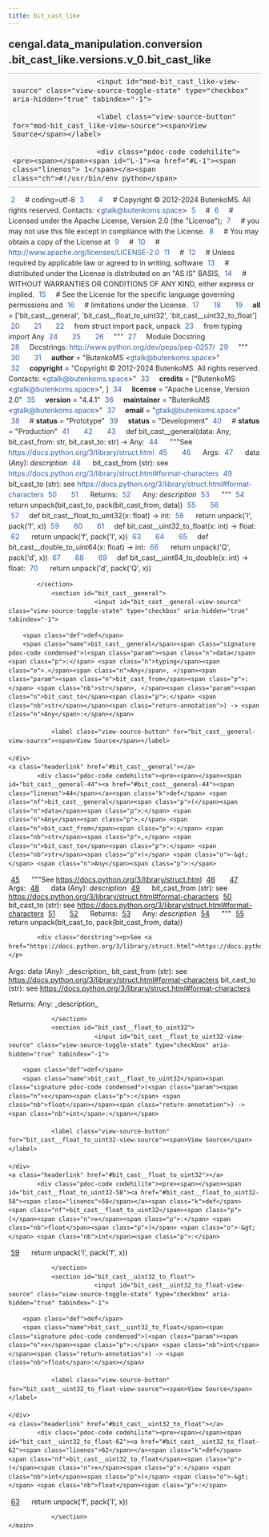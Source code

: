 ```yaml
---
title: bit_cast_like
---
```


<div>
    <main class="pdoc">
            <section class="module-info">
                    <h1 class="modulename">
cengal<wbr>.data_manipulation<wbr>.conversion<wbr>.bit_cast_like<wbr>.versions<wbr>.v_0<wbr>.bit_cast_like    </h1>

                
                        <input id="mod-bit_cast_like-view-source" class="view-source-toggle-state" type="checkbox" aria-hidden="true" tabindex="-1">

                        <label class="view-source-button" for="mod-bit_cast_like-view-source"><span>View Source</span></label>

                        <div class="pdoc-code codehilite"><pre><span></span><span id="L-1"><a href="#L-1"><span class="linenos"> 1</span></a><span class="ch">#!/usr/bin/env python</span>
</span><span id="L-2"><a href="#L-2"><span class="linenos"> 2</span></a><span class="c1"># coding=utf-8</span>
</span><span id="L-3"><a href="#L-3"><span class="linenos"> 3</span></a>
</span><span id="L-4"><a href="#L-4"><span class="linenos"> 4</span></a><span class="c1"># Copyright © 2012-2024 ButenkoMS. All rights reserved. Contacts: &lt;gtalk@butenkoms.space&gt;</span>
</span><span id="L-5"><a href="#L-5"><span class="linenos"> 5</span></a><span class="c1"># </span>
</span><span id="L-6"><a href="#L-6"><span class="linenos"> 6</span></a><span class="c1"># Licensed under the Apache License, Version 2.0 (the &quot;License&quot;);</span>
</span><span id="L-7"><a href="#L-7"><span class="linenos"> 7</span></a><span class="c1"># you may not use this file except in compliance with the License.</span>
</span><span id="L-8"><a href="#L-8"><span class="linenos"> 8</span></a><span class="c1"># You may obtain a copy of the License at</span>
</span><span id="L-9"><a href="#L-9"><span class="linenos"> 9</span></a><span class="c1"># </span>
</span><span id="L-10"><a href="#L-10"><span class="linenos">10</span></a><span class="c1">#     http://www.apache.org/licenses/LICENSE-2.0</span>
</span><span id="L-11"><a href="#L-11"><span class="linenos">11</span></a><span class="c1"># </span>
</span><span id="L-12"><a href="#L-12"><span class="linenos">12</span></a><span class="c1"># Unless required by applicable law or agreed to in writing, software</span>
</span><span id="L-13"><a href="#L-13"><span class="linenos">13</span></a><span class="c1"># distributed under the License is distributed on an &quot;AS IS&quot; BASIS,</span>
</span><span id="L-14"><a href="#L-14"><span class="linenos">14</span></a><span class="c1"># WITHOUT WARRANTIES OR CONDITIONS OF ANY KIND, either express or implied.</span>
</span><span id="L-15"><a href="#L-15"><span class="linenos">15</span></a><span class="c1"># See the License for the specific language governing permissions and</span>
</span><span id="L-16"><a href="#L-16"><span class="linenos">16</span></a><span class="c1"># limitations under the License.</span>
</span><span id="L-17"><a href="#L-17"><span class="linenos">17</span></a>
</span><span id="L-18"><a href="#L-18"><span class="linenos">18</span></a>
</span><span id="L-19"><a href="#L-19"><span class="linenos">19</span></a><span class="n">__all__</span> <span class="o">=</span> <span class="p">[</span><span class="s1">&#39;bit_cast__general&#39;</span><span class="p">,</span> <span class="s1">&#39;bit_cast__float_to_uint32&#39;</span><span class="p">,</span> <span class="s1">&#39;bit_cast__uint32_to_float&#39;</span><span class="p">]</span>
</span><span id="L-20"><a href="#L-20"><span class="linenos">20</span></a>
</span><span id="L-21"><a href="#L-21"><span class="linenos">21</span></a>
</span><span id="L-22"><a href="#L-22"><span class="linenos">22</span></a><span class="kn">from</span> <span class="nn">struct</span> <span class="kn">import</span> <span class="n">pack</span><span class="p">,</span> <span class="n">unpack</span>
</span><span id="L-23"><a href="#L-23"><span class="linenos">23</span></a><span class="kn">from</span> <span class="nn">typing</span> <span class="kn">import</span> <span class="n">Any</span>
</span><span id="L-24"><a href="#L-24"><span class="linenos">24</span></a>
</span><span id="L-25"><a href="#L-25"><span class="linenos">25</span></a>
</span><span id="L-26"><a href="#L-26"><span class="linenos">26</span></a><span class="sd">&quot;&quot;&quot;</span>
</span><span id="L-27"><a href="#L-27"><span class="linenos">27</span></a><span class="sd">Module Docstring</span>
</span><span id="L-28"><a href="#L-28"><span class="linenos">28</span></a><span class="sd">Docstrings: http://www.python.org/dev/peps/pep-0257/</span>
</span><span id="L-29"><a href="#L-29"><span class="linenos">29</span></a><span class="sd">&quot;&quot;&quot;</span>
</span><span id="L-30"><a href="#L-30"><span class="linenos">30</span></a>
</span><span id="L-31"><a href="#L-31"><span class="linenos">31</span></a><span class="n">__author__</span> <span class="o">=</span> <span class="s2">&quot;ButenkoMS &lt;gtalk@butenkoms.space&gt;&quot;</span>
</span><span id="L-32"><a href="#L-32"><span class="linenos">32</span></a><span class="n">__copyright__</span> <span class="o">=</span> <span class="s2">&quot;Copyright © 2012-2024 ButenkoMS. All rights reserved. Contacts: &lt;gtalk@butenkoms.space&gt;&quot;</span>
</span><span id="L-33"><a href="#L-33"><span class="linenos">33</span></a><span class="n">__credits__</span> <span class="o">=</span> <span class="p">[</span><span class="s2">&quot;ButenkoMS &lt;gtalk@butenkoms.space&gt;&quot;</span><span class="p">,</span> <span class="p">]</span>
</span><span id="L-34"><a href="#L-34"><span class="linenos">34</span></a><span class="n">__license__</span> <span class="o">=</span> <span class="s2">&quot;Apache License, Version 2.0&quot;</span>
</span><span id="L-35"><a href="#L-35"><span class="linenos">35</span></a><span class="n">__version__</span> <span class="o">=</span> <span class="s2">&quot;4.4.1&quot;</span>
</span><span id="L-36"><a href="#L-36"><span class="linenos">36</span></a><span class="n">__maintainer__</span> <span class="o">=</span> <span class="s2">&quot;ButenkoMS &lt;gtalk@butenkoms.space&gt;&quot;</span>
</span><span id="L-37"><a href="#L-37"><span class="linenos">37</span></a><span class="n">__email__</span> <span class="o">=</span> <span class="s2">&quot;gtalk@butenkoms.space&quot;</span>
</span><span id="L-38"><a href="#L-38"><span class="linenos">38</span></a><span class="c1"># __status__ = &quot;Prototype&quot;</span>
</span><span id="L-39"><a href="#L-39"><span class="linenos">39</span></a><span class="n">__status__</span> <span class="o">=</span> <span class="s2">&quot;Development&quot;</span>
</span><span id="L-40"><a href="#L-40"><span class="linenos">40</span></a><span class="c1"># __status__ = &quot;Production&quot;</span>
</span><span id="L-41"><a href="#L-41"><span class="linenos">41</span></a>
</span><span id="L-42"><a href="#L-42"><span class="linenos">42</span></a>
</span><span id="L-43"><a href="#L-43"><span class="linenos">43</span></a><span class="k">def</span> <span class="nf">bit_cast__general</span><span class="p">(</span><span class="n">data</span><span class="p">:</span> <span class="n">Any</span><span class="p">,</span> <span class="n">bit_cast_from</span><span class="p">:</span> <span class="nb">str</span><span class="p">,</span> <span class="n">bit_cast_to</span><span class="p">:</span> <span class="nb">str</span><span class="p">)</span> <span class="o">-&gt;</span> <span class="n">Any</span><span class="p">:</span>
</span><span id="L-44"><a href="#L-44"><span class="linenos">44</span></a><span class="w">    </span><span class="sd">&quot;&quot;&quot;See https://docs.python.org/3/library/struct.html</span>
</span><span id="L-45"><a href="#L-45"><span class="linenos">45</span></a>
</span><span id="L-46"><a href="#L-46"><span class="linenos">46</span></a><span class="sd">    Args:</span>
</span><span id="L-47"><a href="#L-47"><span class="linenos">47</span></a><span class="sd">        data (Any): _description_</span>
</span><span id="L-48"><a href="#L-48"><span class="linenos">48</span></a><span class="sd">        bit_cast_from (str): see https://docs.python.org/3/library/struct.html#format-characters</span>
</span><span id="L-49"><a href="#L-49"><span class="linenos">49</span></a><span class="sd">        bit_cast_to (str): see https://docs.python.org/3/library/struct.html#format-characters</span>
</span><span id="L-50"><a href="#L-50"><span class="linenos">50</span></a>
</span><span id="L-51"><a href="#L-51"><span class="linenos">51</span></a><span class="sd">    Returns:</span>
</span><span id="L-52"><a href="#L-52"><span class="linenos">52</span></a><span class="sd">        Any: _description_</span>
</span><span id="L-53"><a href="#L-53"><span class="linenos">53</span></a><span class="sd">    &quot;&quot;&quot;</span>
</span><span id="L-54"><a href="#L-54"><span class="linenos">54</span></a>    <span class="k">return</span> <span class="n">unpack</span><span class="p">(</span><span class="n">bit_cast_to</span><span class="p">,</span> <span class="n">pack</span><span class="p">(</span><span class="n">bit_cast_from</span><span class="p">,</span> <span class="n">data</span><span class="p">))</span>
</span><span id="L-55"><a href="#L-55"><span class="linenos">55</span></a>
</span><span id="L-56"><a href="#L-56"><span class="linenos">56</span></a>
</span><span id="L-57"><a href="#L-57"><span class="linenos">57</span></a><span class="k">def</span> <span class="nf">bit_cast__float_to_uint32</span><span class="p">(</span><span class="n">x</span><span class="p">:</span> <span class="nb">float</span><span class="p">)</span> <span class="o">-&gt;</span> <span class="nb">int</span><span class="p">:</span>
</span><span id="L-58"><a href="#L-58"><span class="linenos">58</span></a>    <span class="k">return</span> <span class="n">unpack</span><span class="p">(</span><span class="s1">&#39;I&#39;</span><span class="p">,</span> <span class="n">pack</span><span class="p">(</span><span class="s1">&#39;f&#39;</span><span class="p">,</span> <span class="n">x</span><span class="p">))</span>
</span><span id="L-59"><a href="#L-59"><span class="linenos">59</span></a>
</span><span id="L-60"><a href="#L-60"><span class="linenos">60</span></a>
</span><span id="L-61"><a href="#L-61"><span class="linenos">61</span></a><span class="k">def</span> <span class="nf">bit_cast__uint32_to_float</span><span class="p">(</span><span class="n">x</span><span class="p">:</span> <span class="nb">int</span><span class="p">)</span> <span class="o">-&gt;</span> <span class="nb">float</span><span class="p">:</span>
</span><span id="L-62"><a href="#L-62"><span class="linenos">62</span></a>    <span class="k">return</span> <span class="n">unpack</span><span class="p">(</span><span class="s1">&#39;f&#39;</span><span class="p">,</span> <span class="n">pack</span><span class="p">(</span><span class="s1">&#39;I&#39;</span><span class="p">,</span> <span class="n">x</span><span class="p">))</span>
</span><span id="L-63"><a href="#L-63"><span class="linenos">63</span></a>
</span><span id="L-64"><a href="#L-64"><span class="linenos">64</span></a>
</span><span id="L-65"><a href="#L-65"><span class="linenos">65</span></a><span class="k">def</span> <span class="nf">bit_cast__double_to_uint64</span><span class="p">(</span><span class="n">x</span><span class="p">:</span> <span class="nb">float</span><span class="p">)</span> <span class="o">-&gt;</span> <span class="nb">int</span><span class="p">:</span>
</span><span id="L-66"><a href="#L-66"><span class="linenos">66</span></a>    <span class="k">return</span> <span class="n">unpack</span><span class="p">(</span><span class="s1">&#39;Q&#39;</span><span class="p">,</span> <span class="n">pack</span><span class="p">(</span><span class="s1">&#39;d&#39;</span><span class="p">,</span> <span class="n">x</span><span class="p">))</span>
</span><span id="L-67"><a href="#L-67"><span class="linenos">67</span></a>
</span><span id="L-68"><a href="#L-68"><span class="linenos">68</span></a>
</span><span id="L-69"><a href="#L-69"><span class="linenos">69</span></a><span class="k">def</span> <span class="nf">bit_cast__uint64_to_double</span><span class="p">(</span><span class="n">x</span><span class="p">:</span> <span class="nb">int</span><span class="p">)</span> <span class="o">-&gt;</span> <span class="nb">float</span><span class="p">:</span>
</span><span id="L-70"><a href="#L-70"><span class="linenos">70</span></a>    <span class="k">return</span> <span class="n">unpack</span><span class="p">(</span><span class="s1">&#39;d&#39;</span><span class="p">,</span> <span class="n">pack</span><span class="p">(</span><span class="s1">&#39;Q&#39;</span><span class="p">,</span> <span class="n">x</span><span class="p">))</span>
</span></pre></div>


            </section>
                <section id="bit_cast__general">
                            <input id="bit_cast__general-view-source" class="view-source-toggle-state" type="checkbox" aria-hidden="true" tabindex="-1">
<div class="attr function">
            
        <span class="def">def</span>
        <span class="name">bit_cast__general</span><span class="signature pdoc-code condensed">(<span class="param"><span class="n">data</span><span class="p">:</span> <span class="n">typing</span><span class="o">.</span><span class="n">Any</span>, </span><span class="param"><span class="n">bit_cast_from</span><span class="p">:</span> <span class="nb">str</span>, </span><span class="param"><span class="n">bit_cast_to</span><span class="p">:</span> <span class="nb">str</span></span><span class="return-annotation">) -> <span class="n">Any</span>:</span></span>

                <label class="view-source-button" for="bit_cast__general-view-source"><span>View Source</span></label>

    </div>
    <a class="headerlink" href="#bit_cast__general"></a>
            <div class="pdoc-code codehilite"><pre><span></span><span id="bit_cast__general-44"><a href="#bit_cast__general-44"><span class="linenos">44</span></a><span class="k">def</span> <span class="nf">bit_cast__general</span><span class="p">(</span><span class="n">data</span><span class="p">:</span> <span class="n">Any</span><span class="p">,</span> <span class="n">bit_cast_from</span><span class="p">:</span> <span class="nb">str</span><span class="p">,</span> <span class="n">bit_cast_to</span><span class="p">:</span> <span class="nb">str</span><span class="p">)</span> <span class="o">-&gt;</span> <span class="n">Any</span><span class="p">:</span>
</span><span id="bit_cast__general-45"><a href="#bit_cast__general-45"><span class="linenos">45</span></a><span class="w">    </span><span class="sd">&quot;&quot;&quot;See https://docs.python.org/3/library/struct.html</span>
</span><span id="bit_cast__general-46"><a href="#bit_cast__general-46"><span class="linenos">46</span></a>
</span><span id="bit_cast__general-47"><a href="#bit_cast__general-47"><span class="linenos">47</span></a><span class="sd">    Args:</span>
</span><span id="bit_cast__general-48"><a href="#bit_cast__general-48"><span class="linenos">48</span></a><span class="sd">        data (Any): _description_</span>
</span><span id="bit_cast__general-49"><a href="#bit_cast__general-49"><span class="linenos">49</span></a><span class="sd">        bit_cast_from (str): see https://docs.python.org/3/library/struct.html#format-characters</span>
</span><span id="bit_cast__general-50"><a href="#bit_cast__general-50"><span class="linenos">50</span></a><span class="sd">        bit_cast_to (str): see https://docs.python.org/3/library/struct.html#format-characters</span>
</span><span id="bit_cast__general-51"><a href="#bit_cast__general-51"><span class="linenos">51</span></a>
</span><span id="bit_cast__general-52"><a href="#bit_cast__general-52"><span class="linenos">52</span></a><span class="sd">    Returns:</span>
</span><span id="bit_cast__general-53"><a href="#bit_cast__general-53"><span class="linenos">53</span></a><span class="sd">        Any: _description_</span>
</span><span id="bit_cast__general-54"><a href="#bit_cast__general-54"><span class="linenos">54</span></a><span class="sd">    &quot;&quot;&quot;</span>
</span><span id="bit_cast__general-55"><a href="#bit_cast__general-55"><span class="linenos">55</span></a>    <span class="k">return</span> <span class="n">unpack</span><span class="p">(</span><span class="n">bit_cast_to</span><span class="p">,</span> <span class="n">pack</span><span class="p">(</span><span class="n">bit_cast_from</span><span class="p">,</span> <span class="n">data</span><span class="p">))</span>
</span></pre></div>


            <div class="docstring"><p>See <a href="https://docs.python.org/3/library/struct.html">https://docs.python.org/3/library/struct.html</a></p>

<p>Args:
    data (Any): _description_
    bit_cast_from (str): see <a href="https://docs.python.org/3/library/struct.html#format-characters">https://docs.python.org/3/library/struct.html#format-characters</a>
    bit_cast_to (str): see <a href="https://docs.python.org/3/library/struct.html#format-characters">https://docs.python.org/3/library/struct.html#format-characters</a></p>

<p>Returns:
    Any: _description_</p>
</div>


                </section>
                <section id="bit_cast__float_to_uint32">
                            <input id="bit_cast__float_to_uint32-view-source" class="view-source-toggle-state" type="checkbox" aria-hidden="true" tabindex="-1">
<div class="attr function">
            
        <span class="def">def</span>
        <span class="name">bit_cast__float_to_uint32</span><span class="signature pdoc-code condensed">(<span class="param"><span class="n">x</span><span class="p">:</span> <span class="nb">float</span></span><span class="return-annotation">) -> <span class="nb">int</span>:</span></span>

                <label class="view-source-button" for="bit_cast__float_to_uint32-view-source"><span>View Source</span></label>

    </div>
    <a class="headerlink" href="#bit_cast__float_to_uint32"></a>
            <div class="pdoc-code codehilite"><pre><span></span><span id="bit_cast__float_to_uint32-58"><a href="#bit_cast__float_to_uint32-58"><span class="linenos">58</span></a><span class="k">def</span> <span class="nf">bit_cast__float_to_uint32</span><span class="p">(</span><span class="n">x</span><span class="p">:</span> <span class="nb">float</span><span class="p">)</span> <span class="o">-&gt;</span> <span class="nb">int</span><span class="p">:</span>
</span><span id="bit_cast__float_to_uint32-59"><a href="#bit_cast__float_to_uint32-59"><span class="linenos">59</span></a>    <span class="k">return</span> <span class="n">unpack</span><span class="p">(</span><span class="s1">&#39;I&#39;</span><span class="p">,</span> <span class="n">pack</span><span class="p">(</span><span class="s1">&#39;f&#39;</span><span class="p">,</span> <span class="n">x</span><span class="p">))</span>
</span></pre></div>


    

                </section>
                <section id="bit_cast__uint32_to_float">
                            <input id="bit_cast__uint32_to_float-view-source" class="view-source-toggle-state" type="checkbox" aria-hidden="true" tabindex="-1">
<div class="attr function">
            
        <span class="def">def</span>
        <span class="name">bit_cast__uint32_to_float</span><span class="signature pdoc-code condensed">(<span class="param"><span class="n">x</span><span class="p">:</span> <span class="nb">int</span></span><span class="return-annotation">) -> <span class="nb">float</span>:</span></span>

                <label class="view-source-button" for="bit_cast__uint32_to_float-view-source"><span>View Source</span></label>

    </div>
    <a class="headerlink" href="#bit_cast__uint32_to_float"></a>
            <div class="pdoc-code codehilite"><pre><span></span><span id="bit_cast__uint32_to_float-62"><a href="#bit_cast__uint32_to_float-62"><span class="linenos">62</span></a><span class="k">def</span> <span class="nf">bit_cast__uint32_to_float</span><span class="p">(</span><span class="n">x</span><span class="p">:</span> <span class="nb">int</span><span class="p">)</span> <span class="o">-&gt;</span> <span class="nb">float</span><span class="p">:</span>
</span><span id="bit_cast__uint32_to_float-63"><a href="#bit_cast__uint32_to_float-63"><span class="linenos">63</span></a>    <span class="k">return</span> <span class="n">unpack</span><span class="p">(</span><span class="s1">&#39;f&#39;</span><span class="p">,</span> <span class="n">pack</span><span class="p">(</span><span class="s1">&#39;I&#39;</span><span class="p">,</span> <span class="n">x</span><span class="p">))</span>
</span></pre></div>


    

                </section>
    </main>


<style>pre{line-height:125%;}span.linenos{color:inherit; background-color:transparent; padding-left:5px; padding-right:20px;}.pdoc-code .hll{background-color:#ffffcc}.pdoc-code{background:#f8f8f8;}.pdoc-code .c{color:#3D7B7B; font-style:italic}.pdoc-code .err{border:1px solid #FF0000}.pdoc-code .k{color:#008000; font-weight:bold}.pdoc-code .o{color:#666666}.pdoc-code .ch{color:#3D7B7B; font-style:italic}.pdoc-code .cm{color:#3D7B7B; font-style:italic}.pdoc-code .cp{color:#9C6500}.pdoc-code .cpf{color:#3D7B7B; font-style:italic}.pdoc-code .c1{color:#3D7B7B; font-style:italic}.pdoc-code .cs{color:#3D7B7B; font-style:italic}.pdoc-code .gd{color:#A00000}.pdoc-code .ge{font-style:italic}.pdoc-code .gr{color:#E40000}.pdoc-code .gh{color:#000080; font-weight:bold}.pdoc-code .gi{color:#008400}.pdoc-code .go{color:#717171}.pdoc-code .gp{color:#000080; font-weight:bold}.pdoc-code .gs{font-weight:bold}.pdoc-code .gu{color:#800080; font-weight:bold}.pdoc-code .gt{color:#0044DD}.pdoc-code .kc{color:#008000; font-weight:bold}.pdoc-code .kd{color:#008000; font-weight:bold}.pdoc-code .kn{color:#008000; font-weight:bold}.pdoc-code .kp{color:#008000}.pdoc-code .kr{color:#008000; font-weight:bold}.pdoc-code .kt{color:#B00040}.pdoc-code .m{color:#666666}.pdoc-code .s{color:#BA2121}.pdoc-code .na{color:#687822}.pdoc-code .nb{color:#008000}.pdoc-code .nc{color:#0000FF; font-weight:bold}.pdoc-code .no{color:#880000}.pdoc-code .nd{color:#AA22FF}.pdoc-code .ni{color:#717171; font-weight:bold}.pdoc-code .ne{color:#CB3F38; font-weight:bold}.pdoc-code .nf{color:#0000FF}.pdoc-code .nl{color:#767600}.pdoc-code .nn{color:#0000FF; font-weight:bold}.pdoc-code .nt{color:#008000; font-weight:bold}.pdoc-code .nv{color:#19177C}.pdoc-code .ow{color:#AA22FF; font-weight:bold}.pdoc-code .w{color:#bbbbbb}.pdoc-code .mb{color:#666666}.pdoc-code .mf{color:#666666}.pdoc-code .mh{color:#666666}.pdoc-code .mi{color:#666666}.pdoc-code .mo{color:#666666}.pdoc-code .sa{color:#BA2121}.pdoc-code .sb{color:#BA2121}.pdoc-code .sc{color:#BA2121}.pdoc-code .dl{color:#BA2121}.pdoc-code .sd{color:#BA2121; font-style:italic}.pdoc-code .s2{color:#BA2121}.pdoc-code .se{color:#AA5D1F; font-weight:bold}.pdoc-code .sh{color:#BA2121}.pdoc-code .si{color:#A45A77; font-weight:bold}.pdoc-code .sx{color:#008000}.pdoc-code .sr{color:#A45A77}.pdoc-code .s1{color:#BA2121}.pdoc-code .ss{color:#19177C}.pdoc-code .bp{color:#008000}.pdoc-code .fm{color:#0000FF}.pdoc-code .vc{color:#19177C}.pdoc-code .vg{color:#19177C}.pdoc-code .vi{color:#19177C}.pdoc-code .vm{color:#19177C}.pdoc-code .il{color:#666666}</style>
<style>:root{--pdoc-background:#fff;}.pdoc{--text:#212529;--muted:#6c757d;--link:#3660a5;--link-hover:#1659c5;--code:#f8f8f8;--active:#fff598;--accent:#eee;--accent2:#c1c1c1;--nav-hover:rgba(255, 255, 255, 0.5);--name:#0066BB;--def:#008800;--annotation:#007020;}</style>
<style>.pdoc{color:var(--text);box-sizing:border-box;line-height:1.5;background:none;}.pdoc .pdoc-button{cursor:pointer;display:inline-block;border:solid black 1px;border-radius:2px;font-size:.75rem;padding:calc(0.5em - 1px) 1em;transition:100ms all;}.pdoc .pdoc-alert{padding:1rem 1rem 1rem calc(1.5rem + 24px);border:1px solid transparent;border-radius:.25rem;background-repeat:no-repeat;background-position:1rem center;margin-bottom:1rem;}.pdoc .pdoc-alert > *:last-child{margin-bottom:0;}.pdoc .pdoc-alert-note {color:#084298;background-color:#cfe2ff;border-color:#b6d4fe;background-image:url("data:image/svg+xml,%3Csvg%20xmlns%3D%22http%3A//www.w3.org/2000/svg%22%20width%3D%2224%22%20height%3D%2224%22%20fill%3D%22%23084298%22%20viewBox%3D%220%200%2016%2016%22%3E%3Cpath%20d%3D%22M8%2016A8%208%200%201%200%208%200a8%208%200%200%200%200%2016zm.93-9.412-1%204.705c-.07.34.029.533.304.533.194%200%20.487-.07.686-.246l-.088.416c-.287.346-.92.598-1.465.598-.703%200-1.002-.422-.808-1.319l.738-3.468c.064-.293.006-.399-.287-.47l-.451-.081.082-.381%202.29-.287zM8%205.5a1%201%200%201%201%200-2%201%201%200%200%201%200%202z%22/%3E%3C/svg%3E");}.pdoc .pdoc-alert-warning{color:#664d03;background-color:#fff3cd;border-color:#ffecb5;background-image:url("data:image/svg+xml,%3Csvg%20xmlns%3D%22http%3A//www.w3.org/2000/svg%22%20width%3D%2224%22%20height%3D%2224%22%20fill%3D%22%23664d03%22%20viewBox%3D%220%200%2016%2016%22%3E%3Cpath%20d%3D%22M8.982%201.566a1.13%201.13%200%200%200-1.96%200L.165%2013.233c-.457.778.091%201.767.98%201.767h13.713c.889%200%201.438-.99.98-1.767L8.982%201.566zM8%205c.535%200%20.954.462.9.995l-.35%203.507a.552.552%200%200%201-1.1%200L7.1%205.995A.905.905%200%200%201%208%205zm.002%206a1%201%200%201%201%200%202%201%201%200%200%201%200-2z%22/%3E%3C/svg%3E");}.pdoc .pdoc-alert-danger{color:#842029;background-color:#f8d7da;border-color:#f5c2c7;background-image:url("data:image/svg+xml,%3Csvg%20xmlns%3D%22http%3A//www.w3.org/2000/svg%22%20width%3D%2224%22%20height%3D%2224%22%20fill%3D%22%23842029%22%20viewBox%3D%220%200%2016%2016%22%3E%3Cpath%20d%3D%22M5.52.359A.5.5%200%200%201%206%200h4a.5.5%200%200%201%20.474.658L8.694%206H12.5a.5.5%200%200%201%20.395.807l-7%209a.5.5%200%200%201-.873-.454L6.823%209.5H3.5a.5.5%200%200%201-.48-.641l2.5-8.5z%22/%3E%3C/svg%3E");}.pdoc .visually-hidden{position:absolute !important;width:1px !important;height:1px !important;padding:0 !important;margin:-1px !important;overflow:hidden !important;clip:rect(0, 0, 0, 0) !important;white-space:nowrap !important;border:0 !important;}.pdoc h1, .pdoc h2, .pdoc h3{font-weight:300;margin:.3em 0;padding:.2em 0;}.pdoc > section:not(.module-info) h1{font-size:1.5rem;font-weight:500;}.pdoc > section:not(.module-info) h2{font-size:1.4rem;font-weight:500;}.pdoc > section:not(.module-info) h3{font-size:1.3rem;font-weight:500;}.pdoc > section:not(.module-info) h4{font-size:1.2rem;}.pdoc > section:not(.module-info) h5{font-size:1.1rem;}.pdoc a{text-decoration:none;color:var(--link);}.pdoc a:hover{color:var(--link-hover);}.pdoc blockquote{margin-left:2rem;}.pdoc pre{border-top:1px solid var(--accent2);border-bottom:1px solid var(--accent2);margin-top:0;margin-bottom:1em;padding:.5rem 0 .5rem .5rem;overflow-x:auto;background-color:var(--code);}.pdoc code{color:var(--text);padding:.2em .4em;margin:0;font-size:85%;background-color:var(--accent);border-radius:6px;}.pdoc a > code{color:inherit;}.pdoc pre > code{display:inline-block;font-size:inherit;background:none;border:none;padding:0;}.pdoc > section:not(.module-info){margin-bottom:1.5rem;}.pdoc .modulename{margin-top:0;font-weight:bold;}.pdoc .modulename a{color:var(--link);transition:100ms all;}.pdoc .git-button{float:right;border:solid var(--link) 1px;}.pdoc .git-button:hover{background-color:var(--link);color:var(--pdoc-background);}.view-source-toggle-state,.view-source-toggle-state ~ .pdoc-code{display:none;}.view-source-toggle-state:checked ~ .pdoc-code{display:block;}.view-source-button{display:inline-block;float:right;font-size:.75rem;line-height:1.5rem;color:var(--muted);padding:0 .4rem 0 1.3rem;cursor:pointer;text-indent:-2px;}.view-source-button > span{visibility:hidden;}.module-info .view-source-button{float:none;display:flex;justify-content:flex-end;margin:-1.2rem .4rem -.2rem 0;}.view-source-button::before{position:absolute;content:"View Source";display:list-item;list-style-type:disclosure-closed;}.view-source-toggle-state:checked ~ .attr .view-source-button::before,.view-source-toggle-state:checked ~ .view-source-button::before{list-style-type:disclosure-open;}.pdoc .docstring{margin-bottom:1.5rem;}.pdoc section:not(.module-info) .docstring{margin-left:clamp(0rem, 5vw - 2rem, 1rem);}.pdoc .docstring .pdoc-code{margin-left:1em;margin-right:1em;}.pdoc h1:target,.pdoc h2:target,.pdoc h3:target,.pdoc h4:target,.pdoc h5:target,.pdoc h6:target,.pdoc .pdoc-code > pre > span:target{background-color:var(--active);box-shadow:-1rem 0 0 0 var(--active);}.pdoc .pdoc-code > pre > span:target{display:block;}.pdoc div:target > .attr,.pdoc section:target > .attr,.pdoc dd:target > a{background-color:var(--active);}.pdoc *{scroll-margin:2rem;}.pdoc .pdoc-code .linenos{user-select:none;}.pdoc .attr:hover{filter:contrast(0.95);}.pdoc section, .pdoc .classattr{position:relative;}.pdoc .headerlink{--width:clamp(1rem, 3vw, 2rem);position:absolute;top:0;left:calc(0rem - var(--width));transition:all 100ms ease-in-out;opacity:0;}.pdoc .headerlink::before{content:"#";display:block;text-align:center;width:var(--width);height:2.3rem;line-height:2.3rem;font-size:1.5rem;}.pdoc .attr:hover ~ .headerlink,.pdoc *:target > .headerlink,.pdoc .headerlink:hover{opacity:1;}.pdoc .attr{display:block;margin:.5rem 0 .5rem;padding:.4rem .4rem .4rem 1rem;background-color:var(--accent);overflow-x:auto;}.pdoc .classattr{margin-left:2rem;}.pdoc .name{color:var(--name);font-weight:bold;}.pdoc .def{color:var(--def);font-weight:bold;}.pdoc .signature{background-color:transparent;}.pdoc .param, .pdoc .return-annotation{white-space:pre;}.pdoc .signature.multiline .param{display:block;}.pdoc .signature.condensed .param{display:inline-block;}.pdoc .annotation{color:var(--annotation);}.pdoc .view-value-toggle-state,.pdoc .view-value-toggle-state ~ .default_value{display:none;}.pdoc .view-value-toggle-state:checked ~ .default_value{display:inherit;}.pdoc .view-value-button{font-size:.5rem;vertical-align:middle;border-style:dashed;margin-top:-0.1rem;}.pdoc .view-value-button:hover{background:white;}.pdoc .view-value-button::before{content:"show";text-align:center;width:2.2em;display:inline-block;}.pdoc .view-value-toggle-state:checked ~ .view-value-button::before{content:"hide";}.pdoc .inherited{margin-left:2rem;}.pdoc .inherited dt{font-weight:700;}.pdoc .inherited dt, .pdoc .inherited dd{display:inline;margin-left:0;margin-bottom:.5rem;}.pdoc .inherited dd:not(:last-child):after{content:", ";}.pdoc .inherited .class:before{content:"class ";}.pdoc .inherited .function a:after{content:"()";}.pdoc .search-result .docstring{overflow:auto;max-height:25vh;}.pdoc .search-result.focused > .attr{background-color:var(--active);}.pdoc .attribution{margin-top:2rem;display:block;opacity:0.5;transition:all 200ms;filter:grayscale(100%);}.pdoc .attribution:hover{opacity:1;filter:grayscale(0%);}.pdoc .attribution img{margin-left:5px;height:35px;vertical-align:middle;width:70px;transition:all 200ms;}.pdoc table{display:block;width:max-content;max-width:100%;overflow:auto;margin-bottom:1rem;}.pdoc table th{font-weight:600;}.pdoc table th, .pdoc table td{padding:6px 13px;border:1px solid var(--accent2);}</style></div>